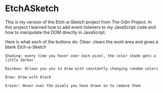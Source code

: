 # EtchASketch

This is my version of the Etch-a-Sketch project from The Odin Project. In this project I learned how to add event listeners to my JavaScript code and how to manipulate the DOM directly in JavaScript. 

Here is what each of the buttons do:
    Clear: clears the work area and gives a blank Etch-a-Sketch

    Shading: every time you hover over each pixel, the color shade gets a   little darker

    Rainbow: Allows you you to draw with constantly changing random colors

    Draw: Draw with black 

    Eraser: Hover over the pixels you have drawn on to remove them